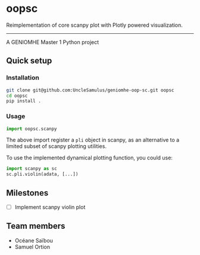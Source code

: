 # oopsc
Reimplementation of core scanpy plot with Plotly powered visualization.

---

A GENIOMHE Master 1 Python project

## Quick setup

### Installation

```bash
git clone git@github.com:UncleSamulus/geniomhe-oop-sc.git oopsc
cd oopsc
pip install .
```

### Usage

```python
import oopsc.scanpy
```

The above import register a `pli` object in scanpy, as an alternative to a limited subset of scanpy plotting utilities.


To use the implemented dynamical plotting function, you could use:
```python
import scanpy as sc
sc.pli.violin(adata, [...]) 
```

## Milestones

- [ ] Implement scanpy violin plot


## Team members

- Océane Saïbou
- Samuel Ortion 
